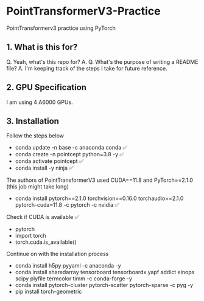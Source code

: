 # PointTransformerV3-Practice
PointTransformerv3 practice using PyTorch

## 1. What is this for?
Q. Yeah, what's this repo for?
A. 
Q. What's the purpose of writing a README file?
A. I'm keeping track of the steps I take for future reference.

## 2. GPU Specification
I am using 4 A6000 GPUs.

## 3. Installation
Follow the steps below
- conda update -n base -c anaconda conda ✅
- conda create -n pointcept python=3.8 -y ✅
- conda activate pointcept ✅
- conda install -y ninja ✅

The authors of PointTransformerV3 used CUDA==11.8 and PyTorch==2.1.0 (this job might take long)
- conda install pytorch==2.1.0 torchvision==0.16.0 torchaudio==2.1.0 pytorch-cuda=11.8 -c pytorch -c nvidia ✅

Check if CUDA is available ✅
- pytorch
- import torch
- torch.cuda.is_available()

Continue on with the installation process
- conda install h5py pyyaml -c anaconda -y
- conda install sharedarray tensorboard tensorboardx yapf addict einops scipy plyfile termcolor timm -c conda-forge -y
- conda install pytorch-cluster pytorch-scatter pytorch-sparse -c pyg -y
- pip install torch-geometric

